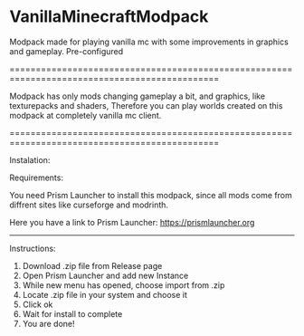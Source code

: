 # VanillaMinecraftModpack
Modpack made for playing vanilla mc with some improvements in graphics and gameplay. Pre-configured

==============================================================================================

Modpack has only mods changing gameplay a bit, and graphics, like texturepacks and shaders,
Therefore you can play worlds created on this modpack at completely vanilla mc client.

==============================================================================================

Instalation:

  Requirements:
  
  You need Prism Launcher to install this modpack, since all mods come from diffrent sites
  like curseforge and modrinth.
  
  Here you have a link to Prism Launcher:
  https://prismlauncher.org
  
-----------------------------------------------------------------------------------------------
  
  Instructions:
  
  1. Download .zip file from Release page
  2. Open Prism Launcher and add new Instance
  3. While new menu has opened, choose import from .zip
  4. Locate .zip file in your system and choose it
  5. Click ok
  6. Wait for install to complete
  7. You are done!
